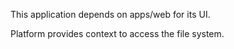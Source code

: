 This application depends on apps/web for its UI. 

Platform provides context to access the file system. 
